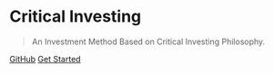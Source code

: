 
# Critical Investing

> An Investment Method Based on Critical Investing Philosophy.

[GitHub](https://github.com/szj2ys/critical_investing)
[Get Started](README.md)
